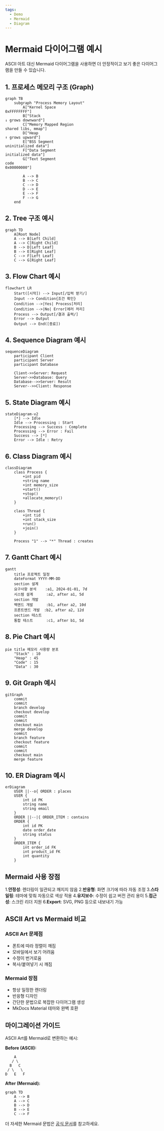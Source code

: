 ```yaml
---
tags:
  - Demo
  - Mermaid
  - Diagram
---
```


# Mermaid 다이어그램 예시

ASCII 아트 대신 Mermaid 다이어그램을 사용하면 더 안정적이고 보기 좋은 다이어그램을 만들 수 있습니다.

## 1. 프로세스 메모리 구조 (Graph)

```mermaid
graph TB
    subgraph "Process Memory Layout"
        A["Kernel Space
0xFFFFFFFF"]
        B["Stack
↓ grows downward"]
        C["Memory Mapped Region
shared libs, mmap"]
        D["Heap
↑ grows upward"]
        E["BSS Segment
uninitialized data"]
        F["Data Segment
initialized data"]
        G["Text Segment
code
0x00000000"]

        A --> B
        B --> C
        C --> D
        D --> E
        E --> F
        F --> G
    end
```

## 2. Tree 구조 예시

```mermaid
graph TD
    A[Root Node]
    A --> B[Left Child]
    A --> C[Right Child]
    B --> D[Left Leaf]
    B --> E[Right Leaf]
    C --> F[Left Leaf]
    C --> G[Right Leaf]
```

## 3. Flow Chart 예시

```mermaid
flowchart LR
    Start([시작]) --> Input[/입력 받기/]
    Input --> Condition{조건 확인}
    Condition -->|Yes| Process[처리]
    Condition -->|No| Error[에러 처리]
    Process --> Output[/결과 출력/]
    Error --> Output
    Output --> End([종료])
```

## 4. Sequence Diagram 예시

```mermaid
sequenceDiagram
    participant Client
    participant Server
    participant Database

    Client->>Server: Request
    Server->>Database: Query
    Database-->>Server: Result
    Server-->>Client: Response
```

## 5. State Diagram 예시

```mermaid
stateDiagram-v2
    [*] --> Idle
    Idle --> Processing : Start
    Processing --> Success : Complete
    Processing --> Error : Fail
    Success --> [*]
    Error --> Idle : Retry
```

## 6. Class Diagram 예시

```mermaid
classDiagram
    class Process {
        +int pid
        +string name
        +int memory_size
        +start()
        +stop()
        +allocate_memory()
    }

    class Thread {
        +int tid
        +int stack_size
        +run()
        +join()
    }

    Process "1" --> "*" Thread : creates
```

## 7. Gantt Chart 예시

```mermaid
gantt
    title 프로젝트 일정
    dateFormat YYYY-MM-DD
    section 설계
    요구사항 분석    :a1, 2024-01-01, 7d
    시스템 설계      :a2, after a1, 5d
    section 개발
    백엔드 개발      :b1, after a2, 10d
    프론트엔드 개발  :b2, after a2, 12d
    section 테스트
    통합 테스트      :c1, after b1, 5d
```

## 8. Pie Chart 예시

```mermaid
pie title 메모리 사용량 분포
    "Stack" : 10
    "Heap" : 45
    "Code" : 15
    "Data" : 30
```

## 9. Git Graph 예시

```mermaid
gitGraph
    commit
    commit
    branch develop
    checkout develop
    commit
    commit
    checkout main
    merge develop
    commit
    branch feature
    checkout feature
    commit
    commit
    checkout main
    merge feature
```

## 10. ER Diagram 예시

```mermaid
erDiagram
    USER ||--o{ ORDER : places
    USER {
        int id PK
        string name
        string email
    }
    ORDER ||--|{ ORDER_ITEM : contains
    ORDER {
        int id PK
        date order_date
        string status
    }
    ORDER_ITEM {
        int order_id FK
        int product_id FK
        int quantity
    }
```

## Mermaid 사용 장점

1.**안정성**: 렌더링이 일관되고 깨지지 않음
2.**반응형**: 화면 크기에 따라 자동 조정
3.**스타일링**: 테마에 맞춰 자동으로 색상 적용
4.**유지보수**: 수정이 쉽고 버전 관리 용이
5.**접근성**: 스크린 리더 지원
6.**Export**: SVG, PNG 등으로 내보내기 가능

## ASCII Art vs Mermaid 비교

### ASCII Art 문제점

- 폰트에 따라 정렬이 깨짐
- 모바일에서 보기 어려움
- 수정이 번거로움
- 복사/붙여넣기 시 깨짐

### Mermaid 장점

- 항상 일정한 렌더링
- 반응형 디자인
- 간단한 문법으로 복잡한 다이어그램 생성
- MkDocs Material 테마와 완벽 호환

## 마이그레이션 가이드

ASCII Art를 Mermaid로 변환하는 예시:

**Before (ASCII):**

```text
    A
   / \
  B   C
 / \   \
D   E   F
```

**After (Mermaid):**

```mermaid
graph TD
    A --> B
    A --> C
    B --> D
    B --> E
    C --> F
```

더 자세한 Mermaid 문법은 [공식 문서](https://mermaid.js.org/)를 참고하세요.
